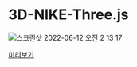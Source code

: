 # 3D-NIKE-Three.js
![스크린샷 2022-06-12 오전 2 13 17](https://user-images.githubusercontent.com/56300369/173197874-feba6b33-4b41-485f-8a47-226f1e0663b5.png)

[미리보기](https://soooin.github.io/3D-NIKE-Three.js/)
